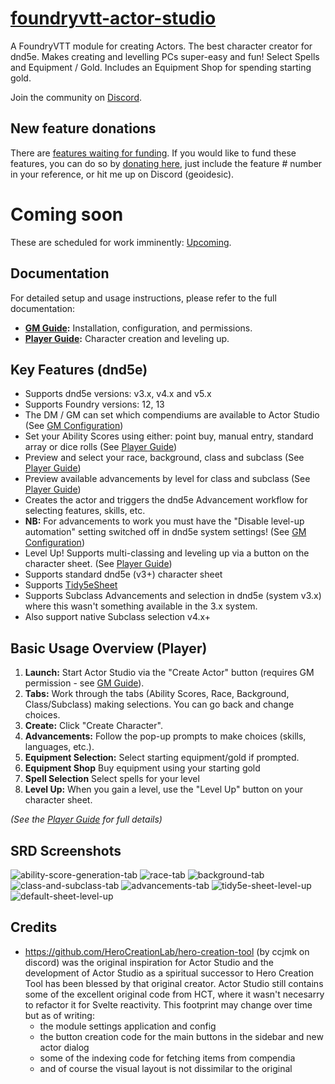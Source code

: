 # [foundryvtt-actor-studio](https://foundryvtt.com/packages/foundryvtt-actor-studio)
A FoundryVTT module for creating Actors. The best character creator for dnd5e. Makes creating and levelling PCs super-easy and fun! 
Select Spells and Equipment / Gold. Includes an Equipment Shop for spending starting gold.

Join the community on [Discord](https://discord.gg/sQgVnSGRUj).

## New feature donations
There are [features waiting for funding](https://github.com/geoidesic/foundryvtt-actor-studio/milestone/6).
If you would like to fund these features, you can do so by [donating here](https://github.com/sponsors/geoidesic?frequency=one-time), just include the feature # number in your reference, or hit me up on Discord (geoidesic).

# Coming soon
These are scheduled for work imminently: [Upcoming](https://github.com/geoidesic/foundryvtt-actor-studio/milestone/7).

## Documentation

For detailed setup and usage instructions, please refer to the full documentation:

*   **[GM Guide](./docs/gm/README.md):** Installation, configuration, and permissions.
*   **[Player Guide](./docs/player/README.md):** Character creation and leveling up.

## Key Features (dnd5e)

- Supports dnd5e versions: v3.x, v4.x and v5.x
- Supports Foundry versions: 12, 13
- The DM / GM can set which compendiums are available to Actor Studio (See [GM Configuration](./docs/gm/configuration.md))
- Set your Ability Scores using either: point buy, manual entry, standard array or dice rolls (See [Player Guide](./docs/player/ability_scores.md))
- Preview and select your race, background, class and subclass (See [Player Guide](./docs/player/README.md))
- Preview available advancements by level for class and subclass (See [Player Guide](./docs/player/advancements.md))
- Creates the actor and triggers the dnd5e Advancement workflow for selecting features, skills, etc.
- **NB:** For advancements to work you must have the "Disable level-up automation" setting switched off in dnd5e system settings! (See [GM Configuration](./docs/gm/configuration.md))
- Level Up! Supports multi-classing and leveling up via a button on the character sheet. (See [Player Guide](./docs/player/leveling_up.md))
- Supports standard dnd5e (v3+) character sheet
- Supports [Tidy5eSheet](https://github.com/kgar/foundry-vtt-tidy-5e-sheets)
- Supports Subclass Advancements and selection in dnd5e (system v3.x) where this wasn't something available in the 3.x system.
- Also support native Subclass selection v4.x+

## Basic Usage Overview (Player)

1.  **Launch:** Start Actor Studio via the "Create Actor" button (requires GM permission - see [GM Guide](./docs/gm/player_permissions.md)).
2.  **Tabs:** Work through the tabs (Ability Scores, Race, Background, Class/Subclass) making selections. You can go back and change choices.
3.  **Create:** Click "Create Character".
4.  **Advancements:** Follow the pop-up prompts to make choices (skills, languages, etc.).
5.  **Equipment Selection:** Select starting equipment/gold if prompted.
6.  **Equipment Shop** Buy equipment using your starting gold
7.  **Spell Selection** Select spells for your level
8.  **Level Up:** When you gain a level, use the "Level Up" button on your character sheet.

*(See the [Player Guide](./docs/player/README.md) for full details)*

## SRD Screenshots
![ability-score-generation-tab](https://github.com/user-attachments/assets/c651d816-7a61-48e8-a12b-1431b5fdf4ea)
![race-tab](https://github.com/user-attachments/assets/691a9da9-1ebf-4c0a-8f4e-001c9a325fb5)
![background-tab](https://github.com/user-attachments/assets/7ae21506-4b96-4471-a192-bc4718ab7b6f)
![class-and-subclass-tab](https://github.com/user-attachments/assets/841db4d3-bed0-4405-b883-96c954b570ae)
![advancements-tab](https://github.com/user-attachments/assets/a5e10640-fa5e-4ad3-9122-78204a437d40)
![tidy5e-sheet-level-up](https://github.com/user-attachments/assets/6ea020df-7533-4a75-b1f6-1e152927d355)
![default-sheet-level-up](https://github.com/user-attachments/assets/5d0dace6-7148-41ab-b8a3-44e2e05eeca5)

## Credits
- https://github.com/HeroCreationLab/hero-creation-tool (by ccjmk on discord) was the original inspiration for Actor Studio and the development of Actor Studio as a spiritual successor to Hero Creation Tool has been blessed by that original creator. Actor Studio still contains some of the excellent original code from HCT, where it wasn't necesarry to refactor it for Svelte reactivity. This footprint may change over time but as of writing:
  - the module settings application and config
  - the button creation code for the main buttons in the sidebar and new actor dialog
  - some of the indexing code for fetching items from compendia
  - and of course the visual layout is not dissimilar to the original
